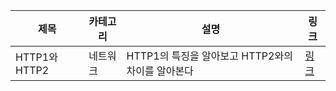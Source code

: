 | 제목          | 카테고리 | 설명                                              | 링크                                                                                                                                                                 |
| ------------- | -------- | ------------------------------------------------- | -------------------------------------------------------------------------------------------------------------------------------------------------------------------- |
| HTTP1와 HTTP2 | 네트워크 | HTTP1의 특징을 알아보고 HTTP2와의 차이를 알아본다 | [링크](https://velog.io/@skawnkk/HTTP-%EC%9A%94%EC%B2%AD%EC%9D%91%EB%8B%B5%EA%B3%BC%EC%A0%95%EA%B3%BC-%EC%BB%A4%EB%84%A5%EC%85%98-HTTP2%EC%9D%98-%ED%8A%B9%EC%A7%95) |
